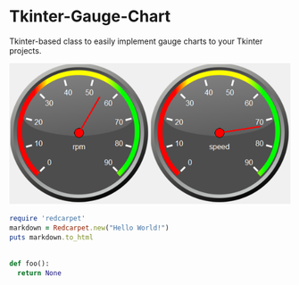 # Tkinter-Gauge-Chart
Tkinter-based class to easily implement gauge charts to your Tkinter projects.

![](Images/Example.png)

```ruby
require 'redcarpet'
markdown = Redcarpet.new("Hello World!")
puts markdown.to_html
```

```python

def foo():
  return None

```
